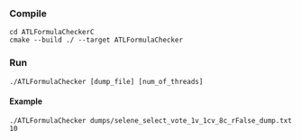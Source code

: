 ### Compile
```
cd ATLFormulaCheckerC
cmake --build ./ --target ATLFormulaChecker
```
### Run
```
./ATLFormulaChecker [dump_file] [num_of_threads]
```
#### Example
```
./ATLFormulaChecker dumps/selene_select_vote_1v_1cv_8c_rFalse_dump.txt 10
```